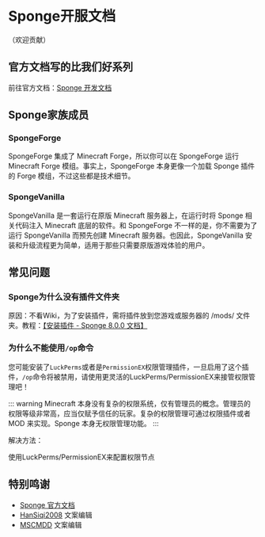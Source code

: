 # Sponge开服文档

（欢迎贡献）

## 官方文档写的比我们好系列

前往官方文档：[Sponge 开发文档](https://docs.spongepowered.org/stable/zh-CN/index.html)

## Sponge家族成员

### SpongeForge

SpongeForge 集成了 Minecraft Forge，所以你可以在 SpongeForge 运行 Minecraft Forge 模组。事实上，SpongeForge 本身更像一个加载 Sponge 插件的 Forge 模组，不过这些都是技术细节。

### SpongeVanilla

SpongeVanilla 是一套运行在原版 Minecraft 服务器上，在运行时将 Sponge 相关代码注入 Minecraft 底层的软件。和 SpongeForge 不一样的是，你不需要为了运行 SpongeVanilla 而预先创建 Minecraft 服务器。也因此，SpongeVanilla 安装和升级流程更为简单，适用于那些只需要原版游戏体验的用户。

## 常见问题

### Sponge为什么没有插件文件夹

原因：不看Wiki，为了安装插件，需将插件放到您游戏或服务器的 /mods/ 文件夹。教程：[【安装插件 - Sponge 8.0.0 文档】](https://docs.spongepowered.org/stable/zh-CN/server/management/plugins.html)

### 为什么不能使用`/op`命令

您可能安装了`LuckPerms`或者是`PermissionEX`权限管理插件，一旦启用了这个插件，`/op`命令将被禁用，请使用更灵活的LuckPerms/PermissionEX来接管权限管理吧！

::: warning
Minecraft 本身没有复杂的权限系统，仅有管理员的概念。管理员的权限等级非常高，应当仅赋予信任的玩家。复杂的权限管理可通过权限插件或者 MOD 来实现。Sponge 本身无权限管理功能。
:::

解决方法：

使用LuckPerms/PermissionEX来配置权限节点

## 特别鸣谢

- [Sponge 官方文档](https://docs.spongepowered.org/stable/zh-CN/index.html)
- [HanSiqi2008](https://github.com/HanSiqi2008) 文案编辑
- [MSCMDD](https://github.com/MSCMDD) 文案编辑
